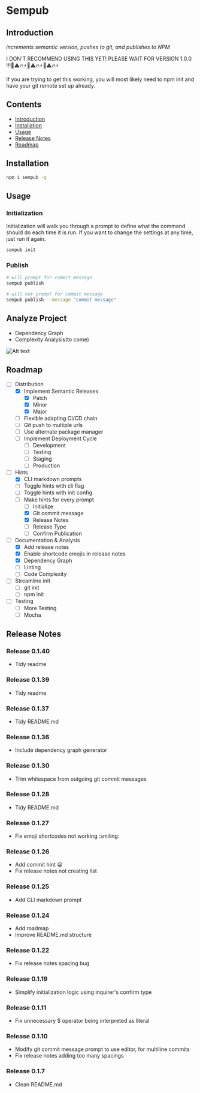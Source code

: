 # Sempub

## Introduction

*increments semantic version, pushes to git, and publishes to NPM*

I DON'T RECOMMEND USING THIS YET! PLEASE WAIT FOR VERSION 1.0.0 !!!🚨⚠️🔥⚡🚨⚠️🔥⚡🚨⚠️🔥⚡

If you are trying to get this working, you will most likely need to npm init and have your git remote set up already.

## Contents

* [Introduction](#introduction)
* [Installation](#installation)
* [Usage](#usage)
* [Release Notes](#release-notes)
* [Roadmap](#roadmap)

## Installation

```bash
npm i sempub -g
```

## Usage

### Initialization

Initialization will walk you through a prompt to define what the command should do each time it is run. If you want to change the settings at any time, just run it again.

```bash
sempub init
```

### Publish

```bash
# will prompt for commit message
sempub publish

# will not prompt for commit message
sempub publish --message "commit message"
```

## Analyze Project

* Dependency Graph
* Complexity Analysis(to come)

![Alt text](https://raw.githubusercontent.com/mithrayls/sempub/master/dependencies.svg?sanitize=true)

## Roadmap

- [ ] Distribution
  - [x] Implement Semantic Releases
    - [x] Patch
    - [x] Minor
    - [x] Major
  - [ ] Flexible adapting CI/CD chain
  - [ ] Git push to multiple urls
  - [ ] Use alternate package manager
  - [ ] Implement Deployment Cycle
    - [ ] Development
    - [ ] Testing
    - [ ] Staging
    - [ ] Production
- [ ] Hints
  - [x] CLI markdown prompts
  - [ ] Toggle hints with cli flag 
  - [ ] Toggle hints with init config
  - [ ] Make hints for every prompt
    - [ ] Initialize
    - [x] Git commit message
    - [x] Release Notes
    - [ ] Release Type
    - [ ] Confirm Publication
- [ ] Documentation & Analysis
  - [x] Add release notes
  - [x] Enable shortcode emojis in release notes
  - [x] Dependency Graph
  - [ ] Linting
  - [ ] Code Complexity
- [ ] Streamline init
  - [ ] git init
  - [ ] npm init
- [ ] Testing
  - [ ] More Testing
  - [ ] Mocha

## Release Notes

### Release 0.1.40

* Tidy readme

### Release 0.1.39

* Tidy readme

### Release 0.1.37

* Tidy README.md

### Release 0.1.36

* Include dependency graph generator

### Release 0.1.30

* Trim whitespace from outgoing git commit messages

### Release 0.1.28

* Tidy README.md

### Release 0.1.27

* Fix emoji shortcodes not working :smiling:

### Release 0.1.26

* Add commit hint 😀
* Fix release notes not creating list

### Release 0.1.25

* Add CLI markdown prompt

### Release 0.1.24

* Add roadmap
* Improve README.md structure

### Release 0.1.22

* Fix release notes spacing bug

### Release 0.1.19

* Simplify initialization logic using inquirer's confirm type

### Release 0.1.11

* Fix unnecessary $ operator being interpreted as literal

### Release 0.1.10

* Modify git commit message prompt to use editor, for multiline commits
* Fix release notes adding too many spacings

### Release 0.1.7

* Clean README.md
